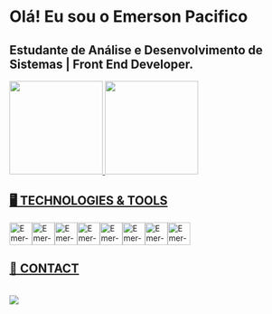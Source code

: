 
# Olá! Eu sou o Emerson Pacifico 

## Estudante de Análise e Desenvolvimento de Sistemas | Front End Developer.

<div>
  <a href="https://github.com/emersonpacifico">
  <img height="165em" src="https://github-readme-stats.vercel.app/api?username=emersonpacifico&theme=dark&show_icons=true"/>
  <img height="165em" src="https://github-readme-stats.vercel.app/api/top-langs/?username=emersonpacifico&layout=donut&langs_count=7&theme=dark"/>

</div>

 ## 🖥️ TECHNOLOGIES & TOOLS
 <div style="display: flex"><br>
	 
<img place-itens="center" alt="Emer-JS" height="40" width="40" src="https://cdn.jsdelivr.net/gh/devicons/devicon/icons/javascript/javascript-original.svg">
<img align="center" alt="Emer-HTML" height="40" width="40" src="https://cdn.jsdelivr.net/gh/devicons/devicon/icons/html5/html5-original.svg">
<img align="center" alt="Emer-CSS" height="40" width="40" src="https://cdn.jsdelivr.net/gh/devicons/devicon/icons/css3/css3-original.svg">
 <img align="center" alt="Emer-JQuery" height="40" width="40" src="https://cdn.jsdelivr.net/gh/devicons/devicon/icons/jquery/jquery-plain-wordmark.svg">
  <img align="center" alt="Emer-Bootstrap" height="40" width="40" src="https://cdn.jsdelivr.net/gh/devicons/devicon/icons/bootstrap/bootstrap-original.svg">
 <img align="center" alt="Emer-Sass" height="40" width="40" src="https://cdn.jsdelivr.net/gh/devicons/devicon/icons/sass/sass-original.svg">
<img align="center" alt="Emer-figma" height="40" width="40" src="https://cdn.jsdelivr.net/gh/devicons/devicon/icons/figma/figma-original.svg">
<img align="center" alt="Emer-Git" height="40" width="40" src="https://cdn.jsdelivr.net/gh/devicons/devicon/icons/git/git-original.svg">

        
	 
 </div>

 ## 👋 CONTACT

   <div style="display: inline_block"><br>
   <a href="https://www.linkedin.com/in/emerson-pacifico-3b3216296/"><img src="https://img.shields.io/badge/LinkedIn-0077B5?style=for-the-badge&logo=linkedin&logoColor=white"  target="_blank"></a>
  
        
  </div>




